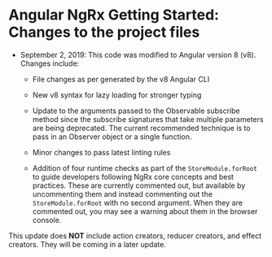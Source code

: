 # Angular NgRx Getting Started: Changes to the project files

- September 2, 2019: This code was modified to Angular version 8 (v8). Changes include:

  - File changes as per generated by the v8 Angular CLI

  - New v8 syntax for lazy loading for stronger typing

  - Update to the arguments passed to the Observable subscribe method since the subscribe signatures that take multiple parameters are being deprecated. The current recommended technique is to pass in an Observer object or a single function.

  - Minor changes to pass latest linting rules

  - Addition of four runtime checks as part of the `StoreModule.forRoot` to guide developers following NgRx core concepts and best practices. These are currently commented out, but available by uncommenting them and instead commenting out the `StoreModule.forRoot` with no second argument. When they are commented out, you may see a warning about them in the browser console.

This update does **NOT** include action creators, reducer creators, and effect creators. They will be coming in a later update.
